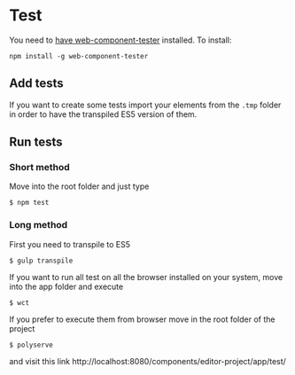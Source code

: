 # Test
You need to [have web-component-tester](https://github.com/Polymer/web-component-tester) installed. To install:
```
npm install -g web-component-tester
```

## Add tests
If you want to create some tests import your elements from the `.tmp` folder in order to have the transpiled ES5 version of them.

## Run tests
### Short method
Move into the root folder and just type
```
$ npm test
```

### Long method
First you need to transpile to ES5
```
$ gulp transpile
```

If you want to run all test on all the browser installed on your system, move into the app folder and execute
```
$ wct
```

If you prefer to execute them from browser
move in the root folder of the project
```
$ polyserve
```
and visit this link http://localhost:8080/components/editor-project/app/test/

